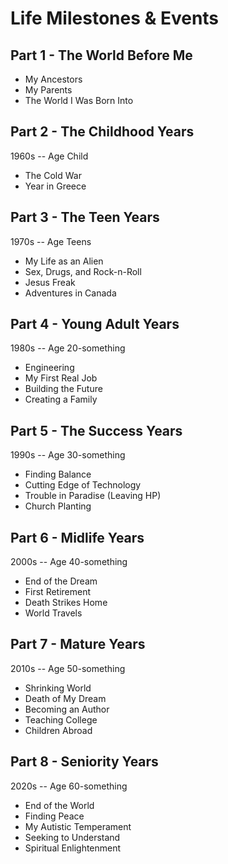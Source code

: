 # Life Milestones & Events


## Part 1 - The World Before Me

* My Ancestors
* My Parents
* The World I Was Born Into


## Part 2 - The Childhood Years

1960s -- Age Child

* The Cold War
* Year in Greece


## Part 3 - The Teen Years

1970s -- Age Teens

* My Life as an Alien
* Sex, Drugs, and Rock-n-Roll
* Jesus Freak
* Adventures in Canada


## Part 4 - Young Adult Years

1980s -- Age 20-something

* Engineering
* My First Real Job
* Building the Future
* Creating a Family


## Part 5 - The Success Years

1990s -- Age 30-something

* Finding Balance
* Cutting Edge of Technology
* Trouble in Paradise (Leaving HP)
* Church Planting


## Part 6 - Midlife Years

2000s -- Age 40-something

* End of the Dream
* First Retirement
* Death Strikes Home
* World Travels


## Part 7 - Mature Years

2010s -- Age 50-something

* Shrinking World
* Death of My Dream
* Becoming an Author
* Teaching College
* Children Abroad


## Part 8 - Seniority Years

2020s -- Age 60-something

* End of the World
* Finding Peace
* My Autistic Temperament
* Seeking to Understand
* Spiritual Enlightenment

